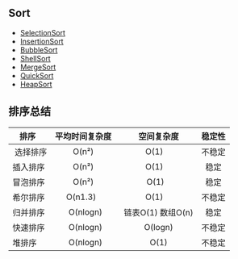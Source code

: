 ## Sort

* [SelectionSort](https://github.com/steveLauwh/Data-Structures-And-Algorithms/tree/master/Sort/SelectionSort)
* [InsertionSort](https://github.com/steveLauwh/Data-Structures-And-Algorithms/tree/master/Sort/InsertionSort)
* [BubbleSort](https://github.com/steveLauwh/Data-Structures-And-Algorithms/tree/master/Sort/BubbleSort)
* [ShellSort](https://github.com/steveLauwh/Data-Structures-And-Algorithms/tree/master/Sort/ShellSort)
* [MergeSort](https://github.com/steveLauwh/Data-Structures-And-Algorithms/tree/master/Sort/MergeSort)
* [QuickSort](https://github.com/steveLauwh/Data-Structures-And-Algorithms/tree/master/Sort/QuickSort)
* [HeapSort](https://github.com/steveLauwh/Data-Structures-And-Algorithms/tree/master/Sort/HeapSort)

## 排序总结

| 排序    | 平均时间复杂度    |  空间复杂度 |  稳定性 |
| --------| :-----:         | :-----:  | :-----:  |  
| 选择排序 | O(n²)    | O(1)            | 不稳定 |
| 插入排序 | O(n²)    | O(1)            | 稳定 |
| 冒泡排序 | O(n²)    | O(1)             | 稳定 |
| 希尔排序 | O(n1.3)     | O(1)            | 不稳定 |
| 归并排序 | O(nlogn) | 链表O(1) 数组O(n)| 稳定 |
| 快速排序 | O(nlogn) | O(logn)          | 不稳定 |
| 堆排序   | O(nlogn) | O(1) | 不稳定 |
